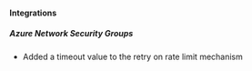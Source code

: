 
#### Integrations

##### Azure Network Security Groups

- Added a timeout value to the retry on rate limit mechanism
